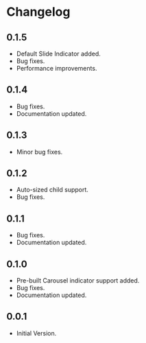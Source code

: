 # Changelog


## 0.1.5

* Default Slide Indicator added.
* Bug fixes.
* Performance improvements.

## 0.1.4

* Bug fixes.
* Documentation updated.

## 0.1.3

* Minor bug fixes.

## 0.1.2

* Auto-sized child support.
* Bug fixes.

## 0.1.1

* Bug fixes.
* Documentation updated.

## 0.1.0

* Pre-built Carousel indicator support added.
* Bug fixes.
* Documentation updated.

## 0.0.1

* Initial Version.
